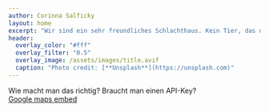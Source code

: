 ```yaml
---
author: Corinna Salficky
layout: home
excerpt: "Wir sind ein sehr freundliches Schlachthaus. Kein Tier, das unsere Ordination betritt wird sie lebend wieder verlassen. Dafür stehe ich mit meinem Namen."
header:
  overlay_color: "#fff"
  overlay_filter: "0.5"
  overlay_image: /assets/images/title.avif
  caption: "Photo credit: [**Unsplash**](https://unsplash.com)"
---
```



Wie macht man das richtig? Braucht man einen API-Key?<br />
<a href="https://github.com/ayastreb/jekyll-maps">Google maps embed</a>